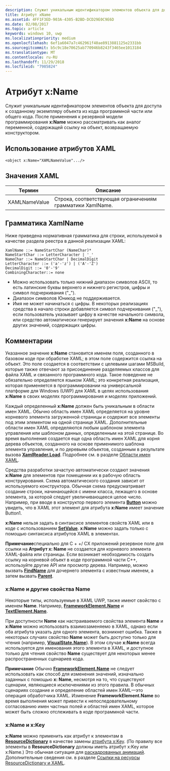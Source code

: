 ```yaml
---
description: Служит уникальным идентификатором элементов объекта для доступа к созданному экземпляру объекта из кода программной части или общего кода.
title: Атрибут xName
ms.assetid: 4FF1F3ED-903A-4305-B2BD-DCD29E0C9E6D
ms.date: 02/08/2017
ms.topic: article
keywords: windows 10, uwp
ms.localizationpriority: medium
ms.openlocfilehash: 6ef1a6047a7c462961f40ae8913881125e2331bb
ms.sourcegitcommit: b5c9c18e70625ab770946b8243f3465ee1013184
ms.translationtype: MT
ms.contentlocale: ru-RU
ms.lasthandoff: 11/29/2018
ms.locfileid: "7985824"
---
```

# <a name="xname-attribute"></a>Атрибут x:Name


Служит уникальным идентификатором элементов объекта для доступа к созданному экземпляру объекта из кода программной части или общего кода. После применения к резервной модели программирования **x:Name** можно рассматривать как аналог переменной, содержащей ссылку на объект, возвращаемую конструктором.

## <a name="xaml-attribute-usage"></a>Использование атрибутов XAML

``` syntax
<object x:Name="XAMLNameValue".../>
```

## <a name="xaml-values"></a>Значения XAML

| Термин | Описание |
|------|-------------|
| XAMLNameValue | Строка, соответствующая ограничениям грамматики XamlName. |

##  <a name="xamlname-grammar"></a>Грамматика XamlName

Ниже приведена нормативная грамматика для строки, используемой в качестве раздела реестра в данной реализации XAML:

``` syntax
XamlName ::= NameStartChar (NameChar)*
NameStartChar ::= LetterCharacter | '_'
NameChar ::= NameStartChar | DecimalDigit
LetterCharacter ::= ('a'-'z') | ('A'-'Z')
DecimalDigit ::= '0'-'9'
CombiningCharacter::= none
```

-   Можно использовать только нижний диапазон символов ASCII, то есть латинские буквы верхнего и нижнего регистров, цифры и символ подчеркивания ("_").
-   Диапазон символов Юникод не поддерживается.
-   Имя не может начинаться с цифры. В некоторых реализациях средства в начало строки добавляется символ подчеркивания ("_"), если пользователь указывает цифру в качестве начального символа, или средство автоматически генерирует значения **x:Name** на основе других значений, содержащих цифры.

## <a name="remarks"></a>Комментарии

Указанное значение **x:Name** становится именем поля, созданного в базовом коде при обработке XAML; в этом поле содержится ссылка на объект. Это поле создается в соответствии с целевыми шагами MSBuild, которые также отвечают за присоединение разделяемых классов для файла XAML и связанного программного кода. Такое поведение не обязательно определяется языком XAML; это конкретная реализация, которая применяется в программировании на универсальной платформе для Windows (UWP) для XAML в целях использования **x:Name** в своих моделях программирования и моделях приложений.

Каждый определенный **x:Name** должен быть уникальным в области имен XAML. Обычно область имен XAML определяется на уровне корневого элемента загруженной страницы и содержит все элементы под этим элементом на одной странице XAML. Дополнительные области имен XAML определяются любым шаблоном элемента управления или шаблоном данных, определенным на этой странице. Во время выполнения создается еще одна область имен XAML для корня дерева объектов, созданного на основе применимого шаблона элемента управления, и по деревьям объектов, созданным в результате вызова [**XamlReader.Load**](https://msdn.microsoft.com/library/windows/apps/br228048). Подробнее см. в разделе [Области имен XAML](xaml-namescopes.md).

Средства разработки зачастую автоматически создают значения **x:Name** для элементов при помещении их в рабочую область конструирования. Схема автоматического создания зависит от используемого конструктора. Обычная схема предусматривает создание строки, начинающейся с имени класса, лежащего в основе элемента, за которой следует увеличивающееся целое число. Например, при вводе в конструктор первого элемента [**Button**](https://msdn.microsoft.com/library/windows/apps/br209265) можно увидеть, что в XAML этот элемент для атрибута **x:Name** имеет значение Button1.

**x:Name** нельзя задать в синтаксисе элементов свойств XAML или в коде с использованием [**SetValue**](https://msdn.microsoft.com/library/windows/apps/br242361). **x:Name** можно задать только с помощью синтаксиса атрибутов XAML в элементах.

**Примечание**специально для C + +/ CX приложений резервное поле для ссылки на **Атрибут x: Name** не создается для корневого элемента XAML-файла или страницы. Если возникает необходимость создать ссылку на корневой объект в коде программной части C++, используйте другие API или просмотр дерева. Например, можно вызвать [**FindName**](https://msdn.microsoft.com/library/windows/apps/br208715) для дочернего элемента с известным именем, а затем вызвать [**Parent**](https://msdn.microsoft.com/library/windows/apps/br208739).

### <a name="xname-and-other-name-properties"></a>x:Name и другие свойства Name

Некоторые типы, используемые в XAML UWP, также имеют свойство с именем **Name**. Например, [**FrameworkElement.Name**](https://msdn.microsoft.com/library/windows/apps/br208735) и [**TextElement.Name**](https://msdn.microsoft.com/library/windows/apps/hh702125).

При доступности **Name** как настраиваемого свойства элемента **Name** и **x:Name** можно использовать взаимозаменяемо в XAML, однако если оба атрибута указать для одного элемента, возникнет ошибка. Также в некоторых случаях свойство **Name** может быть доступно только для чтения (например, [**VisualState.Name**](https://msdn.microsoft.com/library/windows/apps/br209031)). В этом случае **x:Name** всегда используется для именования этого элемента в XAML, и доступное только для чтения свойство **Name** существует для некоторых менее распространенных сценариев кода.

**Примечание** Обычно [**FrameworkElement.Name**](https://msdn.microsoft.com/library/windows/apps/br208735) не следует использовать как способ для изменения значений, изначально заданных с помощью **x: Name**, несмотря на то, что существуют сценарии, являющиеся исключениями из этого правила. В обычных сценариях создание и определение областей имен XAML—это операция обработчика XAML. Изменение **FrameworkElement.Name** во время выполнения может привести к непоследовательному согласованию имен частных полей и областей имен XAML, которое может быть сложно отслеживать в коде программной части.

### <a name="xname-and-xkey"></a>x:Name и x:Key

**x:Name** можно применить как атрибут к элементам в [**ResourceDictionary**](https://msdn.microsoft.com/library/windows/apps/br208794) в качестве замены [атрибута x:Key](x-key-attribute.md). (По правилу все элементы в **ResourceDictionary** должны иметь атрибут x:Key или x:Name.) Это обычная ситуация для [раскадрованных анимаций](https://msdn.microsoft.com/library/windows/apps/mt187354). Дополнительные сведения см. в разделе [Ссылки на ресурсы ResourceDictionary и XAML](https://msdn.microsoft.com/library/windows/apps/mt187273).

